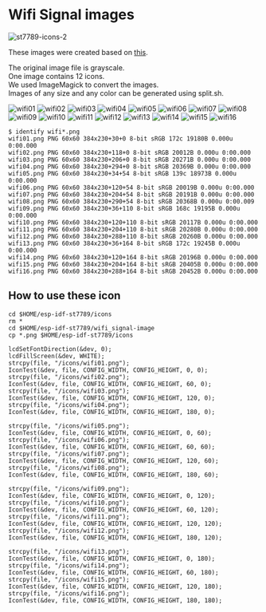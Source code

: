 # Wifi Signal images

![st7789-icons-2](https://github.com/user-attachments/assets/bd1259aa-84c9-41c4-b081-de4f052a635a)

These images were created based on [this](https://www.vecteezy.com/vector-art/8610642-wifi-signal-icons-various-shapes-communication-connection-internet-wireless).   

The original image file is grayscale.   
One image contains 12 icons.   
We used ImageMagick to convert the images.   
Images of any size and any color can be generated using split.sh.   

![wifi01](https://github.com/user-attachments/assets/79ce7da2-f0e1-4475-bd7c-b3ef2d21c25b)
![wifi02](https://github.com/user-attachments/assets/fcad8587-1d4d-486a-b65f-0d5994d952d7)
![wifi03](https://github.com/user-attachments/assets/ca5780c6-3ade-4add-828c-38b40925bacb)
![wifi04](https://github.com/user-attachments/assets/8decf11c-d217-463c-a8a7-63b494ffebd9)
![wifi05](https://github.com/user-attachments/assets/48af8b12-fb63-4de6-9047-828fdca20e04)
![wifi06](https://github.com/user-attachments/assets/da41e1da-c1cb-43ab-8291-de0d1804cc2b)
![wifi07](https://github.com/user-attachments/assets/be107bf9-a265-471a-89c5-233f49334e82)
![wifi08](https://github.com/user-attachments/assets/81874ee3-cc24-48b2-be91-1a0b5bbb75b8)
![wifi09](https://github.com/user-attachments/assets/70c85e3a-ecc5-43be-bb5d-872c67a7fab9)
![wifi10](https://github.com/user-attachments/assets/341396e9-1f88-4ce3-adad-9125a5fa8ddc)
![wifi11](https://github.com/user-attachments/assets/23773d52-b634-48c5-94c3-b5e1121c7b80)
![wifi12](https://github.com/user-attachments/assets/6ab06a75-a12b-4c66-b6a4-c0fdc8ae3367)
![wifi13](https://github.com/user-attachments/assets/94aeeba4-3407-449c-9df6-e12f9274765d)
![wifi14](https://github.com/user-attachments/assets/76c518cb-6e1f-466e-bd0b-21af4725e64e)
![wifi15](https://github.com/user-attachments/assets/dca800f7-7821-404f-8261-28b8ebacdb3b)
![wifi16](https://github.com/user-attachments/assets/9f2c631f-b8d9-4dfe-adad-1e3f315eacf8)

```
$ identify wifi*.png
wifi01.png PNG 60x60 384x230+30+0 8-bit sRGB 172c 19180B 0.000u 0:00.000
wifi02.png PNG 60x60 384x230+118+0 8-bit sRGB 20012B 0.000u 0:00.000
wifi03.png PNG 60x60 384x230+206+0 8-bit sRGB 20271B 0.000u 0:00.000
wifi04.png PNG 60x60 384x230+294+0 8-bit sRGB 20369B 0.000u 0:00.000
wifi05.png PNG 60x60 384x230+34+54 8-bit sRGB 139c 18973B 0.000u 0:00.000
wifi06.png PNG 60x60 384x230+120+54 8-bit sRGB 20019B 0.000u 0:00.000
wifi07.png PNG 60x60 384x230+204+54 8-bit sRGB 20191B 0.000u 0:00.000
wifi08.png PNG 60x60 384x230+290+54 8-bit sRGB 20368B 0.000u 0:00.009
wifi09.png PNG 60x60 384x230+36+110 8-bit sRGB 168c 19195B 0.000u 0:00.000
wifi10.png PNG 60x60 384x230+120+110 8-bit sRGB 20117B 0.000u 0:00.000
wifi11.png PNG 60x60 384x230+204+110 8-bit sRGB 20280B 0.000u 0:00.000
wifi12.png PNG 60x60 384x230+288+110 8-bit sRGB 20260B 0.000u 0:00.000
wifi13.png PNG 60x60 384x230+36+164 8-bit sRGB 172c 19245B 0.000u 0:00.000
wifi14.png PNG 60x60 384x230+120+164 8-bit sRGB 20196B 0.000u 0:00.000
wifi15.png PNG 60x60 384x230+204+164 8-bit sRGB 20405B 0.000u 0:00.000
wifi16.png PNG 60x60 384x230+288+164 8-bit sRGB 20452B 0.000u 0:00.000
```

## How to use these icon   
```
cd $HOME/esp-idf-st7789/icons
rm *
cd $HOME/esp-idf-st7789/wifi_signal-image
cp *.png $HOME/esp-idf-st7789/icons
```


```
lcdSetFontDirection(&dev, 0);
lcdFillScreen(&dev, WHITE);
strcpy(file, "/icons/wifi01.png");
IconTest(&dev, file, CONFIG_WIDTH, CONFIG_HEIGHT, 0, 0);
strcpy(file, "/icons/wifi02.png");
IconTest(&dev, file, CONFIG_WIDTH, CONFIG_HEIGHT, 60, 0);
strcpy(file, "/icons/wifi03.png");
IconTest(&dev, file, CONFIG_WIDTH, CONFIG_HEIGHT, 120, 0);
strcpy(file, "/icons/wifi04.png");
IconTest(&dev, file, CONFIG_WIDTH, CONFIG_HEIGHT, 180, 0);

strcpy(file, "/icons/wifi05.png");
IconTest(&dev, file, CONFIG_WIDTH, CONFIG_HEIGHT, 0, 60);
strcpy(file, "/icons/wifi06.png");
IconTest(&dev, file, CONFIG_WIDTH, CONFIG_HEIGHT, 60, 60);
strcpy(file, "/icons/wifi07.png");
IconTest(&dev, file, CONFIG_WIDTH, CONFIG_HEIGHT, 120, 60);
strcpy(file, "/icons/wifi08.png");
IconTest(&dev, file, CONFIG_WIDTH, CONFIG_HEIGHT, 180, 60);

strcpy(file, "/icons/wifi09.png");
IconTest(&dev, file, CONFIG_WIDTH, CONFIG_HEIGHT, 0, 120);
strcpy(file, "/icons/wifi10.png");
IconTest(&dev, file, CONFIG_WIDTH, CONFIG_HEIGHT, 60, 120);
strcpy(file, "/icons/wifi11.png");
IconTest(&dev, file, CONFIG_WIDTH, CONFIG_HEIGHT, 120, 120);
strcpy(file, "/icons/wifi12.png");
IconTest(&dev, file, CONFIG_WIDTH, CONFIG_HEIGHT, 180, 120);

strcpy(file, "/icons/wifi13.png");
IconTest(&dev, file, CONFIG_WIDTH, CONFIG_HEIGHT, 0, 180);
strcpy(file, "/icons/wifi14.png");
IconTest(&dev, file, CONFIG_WIDTH, CONFIG_HEIGHT, 60, 180);
strcpy(file, "/icons/wifi15.png");
IconTest(&dev, file, CONFIG_WIDTH, CONFIG_HEIGHT, 120, 180);
strcpy(file, "/icons/wifi16.png");
IconTest(&dev, file, CONFIG_WIDTH, CONFIG_HEIGHT, 180, 180);
```
